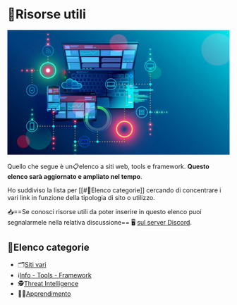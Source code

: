 # 📝Risorse utili

![image](images/proxy-image.jpg)

Quello che segue è un📋elenco a siti web, tools e framework. **Questo elenco sarà aggiornato e ampliato nel tempo**.

Ho suddiviso la lista per [[#📌Elenco categorie]] cercando di concentrare i vari link in funzione della tipologia di sito o utilizzo.

📥==Se conosci risorse utili da poter inserire in questo elenco puoi segnalarmele nella relativa discussione== 🖥 [sul server Discord](https://discord.com/channels/1172829172675133471/1186054636210229248).

## 📌Elenco categorie

* 🗂️[Siti vari](🗂️various.md)
* ℹ️[Info - Tools - Framework](ℹ️info_tools.md)
* 🕵️[Threat Intelligence](🕵️threat_intelligence.md)
* 👨‍🏫[Apprendimento](👨‍🏫learning.md)
